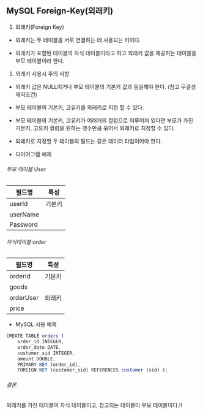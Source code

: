 ## MySQL Foreign-Key(외래키)

1. 외래키(Foreign Key)

- 외래키는 두 테이블을 서로 연결하는 데 사용되는 키이다.

- 외래키가 포함된 테이블의 자식 테이블이라고 하고 외래키 값을 제공하는 테이블을 부모 테이블이라 한다.

1. 외래키 사용시 주의 사항

- 외래키 값은 NULL이거나 부모 테이블의 기본키 값과 동일해야 한다. (참고 무결성 제약조건)

- 부모 테이블의 기본키, 고유키를 외래키로 지정 할 수 있다.

- 부모 테이블의 기본키, 고유키가 여러개의 컬럼으로 이루어져 있다면 부모가 가진 기본키, 고유키 컬럼을 원하는 갯수만큼 묶어서 외래키로 지정할 수 있다.

- 외래키로 지정할 두 테이블의 필드는 같은 데이터 타입이어야 한다.

- 다이어그램 예제

###### 부모 테이블 User

| 필드명   | 특성   |
| -------- | ------ |
| userId   | 기본키 |
| userName |        |
| Password |        |

###### 자식테이블 order

| 필드명    | 특성   |
| --------- | ------ |
| orderId   | 기본키 |
| goods     |        |
| orderUser | 외래키 |
| price     |        |

- MySQL 사용 예제

```jsx
CREATE TABLE orders (
	order_id INTEGER,
	order_date DATE,
	customer_sid INTEGER,
	amount DOUBLE,
	PRIMARY KEY (order_id),
	FOREIGN KEY (customer_sid) REFERENCES customer (sid) );

```

###### 결론

외래키를 가진 테이블이 자식 테이블이고, 참고되는 테이블이 부모 테이블이다.!!
